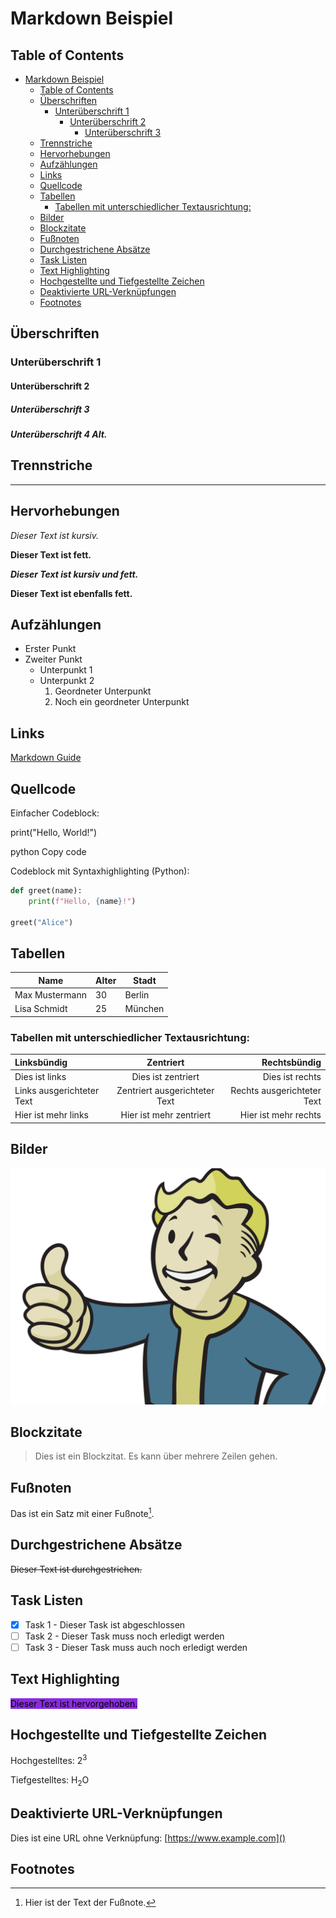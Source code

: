 # Markdown Beispiel

## Table of Contents

- [Markdown Beispiel](#markdown-beispiel)
  - [Table of Contents](#table-of-contents)
  - [Überschriften](#überschriften)
    - [Unterüberschrift 1](#unterüberschrift-1)
      - [Unterüberschrift 2](#unterüberschrift-2)
        - [Unterüberschrift 3](#unterüberschrift-3)
  - [Trennstriche](#trennstriche)
  - [Hervorhebungen](#hervorhebungen)
  - [Aufzählungen](#aufzählungen)
  - [Links](#links)
  - [Quellcode](#quellcode)
  - [Tabellen](#tabellen)
    - [Tabellen mit unterschiedlicher Textausrichtung:](#tabellen-mit-unterschiedlicher-textausrichtung)
  - [Bilder](#bilder)
  - [Blockzitate](#blockzitate)
  - [Fußnoten](#fußnoten)
  - [Durchgestrichene Absätze](#durchgestrichene-absätze)
  - [Task Listen](#task-listen)
  - [Text Highlighting](#text-highlighting)
  - [Hochgestellte und Tiefgestellte Zeichen](#hochgestellte-und-tiefgestellte-zeichen)
  - [Deaktivierte URL-Verknüpfungen](#deaktivierte-url-verknüpfungen)
  - [Footnotes](#footnotes)


## Überschriften

### Unterüberschrift 1

#### Unterüberschrift 2

##### Unterüberschrift 3

<h5> Unterüberschrift 4 Alt. </h3> 

## Trennstriche

---

## Hervorhebungen

*Dieser Text ist kursiv.*

**Dieser Text ist fett.**

***Dieser Text ist kursiv und fett.***

__Dieser Text ist ebenfalls fett.__

## Aufzählungen

- Erster Punkt
- Zweiter Punkt
  - Unterpunkt 1
  - Unterpunkt 2
    1. Geordneter Unterpunkt
    2. Noch ein geordneter Unterpunkt

## Links

[Markdown Guide](https://www.markdownguide.org)

## Quellcode

Einfacher Codeblock:

print("Hello, World!")

python
Copy code

Codeblock mit Syntaxhighlighting (Python):

```python
def greet(name):
    print(f"Hello, {name}!")

greet("Alice")
```

## Tabellen

<table>
  <thead>
    <tr>
      <th>Name</th>
      <th>Alter</th>
      <th>Stadt</th>
    </tr>
  </thead>
  <tbody>
    <tr>
      <td>Max Mustermann</td>
      <td>30</td>
      <td>Berlin</td>
    </tr>
    <tr>
      <td>Lisa Schmidt</td>
      <td>25</td>
      <td>München</td>
    </tr>
  </tbody>
</table>

		
### Tabellen mit unterschiedlicher Textausrichtung:

| Linksbündig     | Zentriert       | Rechtsbündig    |
| :-------------- | :-------------: | ---------------: |
| Dies ist links  | Dies ist zentriert | Dies ist rechts |
| Links ausgerichteter Text  | Zentriert ausgerichteter Text | Rechts ausgerichteter Text |
| Hier ist mehr links  | Hier ist mehr zentriert  | Hier ist mehr rechts  |


## Bilder

![Vault Boy](vaultBoy.png)

## Blockzitate

> Dies ist ein Blockzitat.
> Es kann über mehrere Zeilen gehen.

## Fußnoten

Das ist ein Satz mit einer Fußnote[^1].

## Durchgestrichene Absätze

~~Dieser Text ist durchgestrichen.~~

## Task Listen

- [x] Task 1 - Dieser Task ist abgeschlossen
- [ ] Task 2 - Dieser Task muss noch erledigt werden
- [ ] Task 3 - Dieser Task muss auch noch erledigt werden

## Text Highlighting

<mark style="background-color: #8A2BE2">Dieser Text ist hervorgehoben.</mark>

## Hochgestellte und Tiefgestellte Zeichen

Hochgestelltes: 2<sup>3</sup>

Tiefgestelltes: H<sub>2</sub>O

## Deaktivierte URL-Verknüpfungen

Dies ist eine URL ohne Verknüpfung: [https://www.example.com]()


## Footnotes

[^1]: Hier ist der Text der Fußnote.
